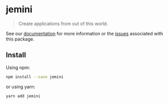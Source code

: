# jemini

> Create applications from out of this world.

See our [documentation](#) for more information or the [issues](https://github.com/aniftyco/jemini/issues?utf8=%E2%9C%93&q=is%3Aissue+is%3Aopen+label%3A%22pkg%3A+jemini%22) associated with this package.

## Install

Using npm:

```sh
npm install --save jemini
```

or using yarn:

```sh
yarn add jemini
```
